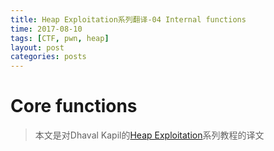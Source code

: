 ```yaml
---
title: Heap Exploitation系列翻译-04 Internal functions
time: 2017-08-10
tags: [CTF, pwn, heap]
layout: post
categories: posts
---
```


# Core functions

> 本文是对Dhaval Kapil的[Heap Exploitation](https://heap-exploitation.dhavalkapil.com/)系列教程的译文
